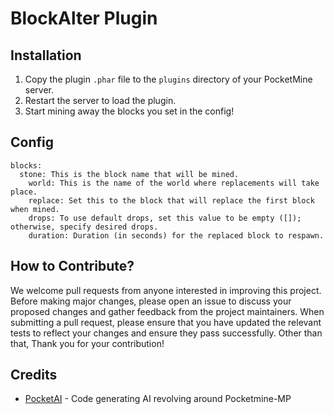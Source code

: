 # BlockAlter Plugin

## Installation
1. Copy the plugin `.phar` file to the `plugins` directory of your PocketMine server.
2. Restart the server to load the plugin.
3. Start mining away the blocks you set in the config!

## Config
```
blocks:
  stone: This is the block name that will be mined.
    world: This is the name of the world where replacements will take place.
    replace: Set this to the block that will replace the first block when mined.
    drops: To use default drops, set this value to be empty ([]); otherwise, specify desired drops.
    duration: Duration (in seconds) for the replaced block to respawn.
```

## How to Contribute?
We welcome pull requests from anyone interested in improving this project. Before making major changes, please open an issue to discuss your proposed changes and gather feedback from the project maintainers.
When submitting a pull request, please ensure that you have updated the relevant tests to reflect your changes and ensure they pass successfully.
Other than that, Thank you for your contribution!

## Credits
- [PocketAI](https://thedarkproject.net/pocketai) - Code generating AI revolving around Pocketmine-MP
